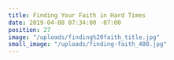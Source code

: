 ```yaml
---
title: Finding Your Faith in Hard Times
date: 2019-04-08 07:34:00 -07:00
position: 27
image: "/uploads/finding%20faith_title.jpg"
small_image: "/uploads/finding-faith_480.jpg"
---
```


